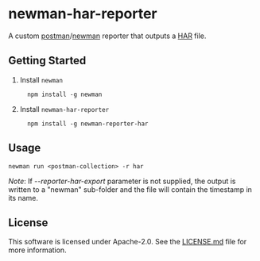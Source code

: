 # newman-har-reporter

A custom [postman](https://www.postman.com)/[newman](https://github.com/postmanlabs/newman) reporter that outputs a [HAR](https://en.wikipedia.org/wiki/HAR_(file_format)) file.

## Getting Started

1. Install `newman`
   ```
     npm install -g newman
   ```
2. Install `newman-har-reporter`
   ```
     npm install -g newman-reporter-har
   ```

## Usage

```
newman run <postman-collection> -r har
```

_Note_: If _--reporter-har-export_ parameter is not supplied, the output is written to a "newman" sub-folder and the file will contain the timestamp in its name.

## License
This software is licensed under Apache-2.0. See the [LICENSE.md](LICENSE.md) file for more information.
